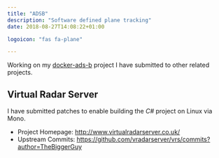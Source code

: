 ```yaml
---
title: "ADSB"
description: "Software defined plane tracking"
date: 2018-08-27T14:08:22+01:00

logoicon: "fas fa-plane"

---
```


Working on my [docker-ads-b](/projects) project I have submitted to other related projects.

## Virtual Radar Server

I have submitted patches to enable building the _C#_ project on Linux via Mono.

* Project Homepage: http://www.virtualradarserver.co.uk/
* Upstream Commits: https://github.com/vradarserver/vrs/commits?author=TheBiggerGuy
